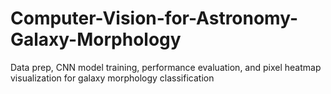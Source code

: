 # Computer-Vision-for-Astronomy-Galaxy-Morphology
Data prep, CNN model training, performance evaluation, and pixel heatmap visualization for galaxy morphology classification
